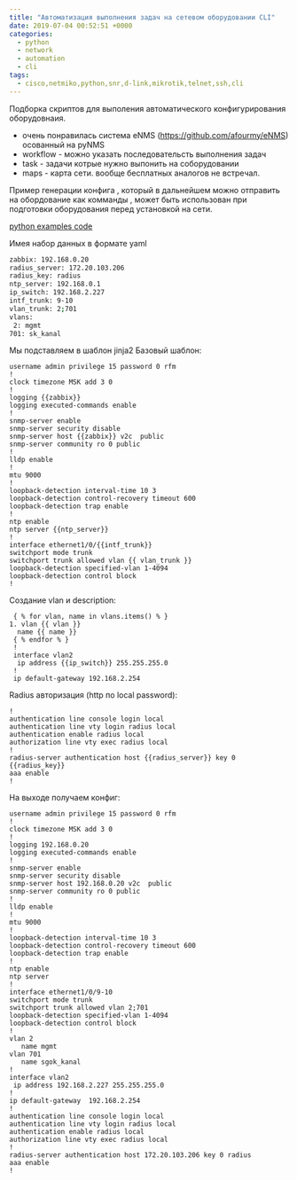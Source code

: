 ```yaml
---
title: "Автоматизация выполнения задач на сетевом оборудовании CLI"
date: 2019-07-04 00:52:51 +0000
categories:
  - python
  - network
  - automation
  - cli
tags:
  - cisco,netmiko,python,snr,d-link,mikrotik,telnet,ssh,cli
---
```



Подборка скриптов для выполения автоматического конфигурирования оборудовнаия.

- очень понравилась система eNMS (https://github.com/afourmy/eNMS) осованный на pyNMS 
 - workflow - можно указать последовательсть выполнения задач
 - task - задачи котрые нужно выпонить на соборудовании
 - maps - карта сети. вообще бесплатных аналогов не встречал. 


Пример   генерации  конфига , который в дальнейшем можно отправить на обордование как комманды , 
может быть использован при подготовки оборудования перед установкой на сети.

[python examples code](https://github.com/ya-zero/ya-zero.github.io/tree/master/uploads/generate_config_example)


 Имея набор данных в формате yaml
```sh
zabbix: 192.168.0.20
radius_server: 172.20.103.206
radius_key: radius
ntp_server: 192.168.0.1
ip_switch: 192.168.2.227
intf_trunk: 9-10
vlan_trunk: 2;701
vlans:
 2: mgmt
701: sk_kanal
```
Мы подставляем в шаблон jinja2
  Базовый шаблон:

```
username admin privilege 15 password 0 rfm
!
clock timezone MSK add 3 0
!
logging {{zabbix}}
logging executed-commands enable
!
snmp-server enable
snmp-server security disable
snmp-server host {{zabbix}} v2c  public
snmp-server community ro 0 public
!
lldp enable
!
mtu 9000
!
loopback-detection interval-time 10 3
loopback-detection control-recovery timeout 600
loopback-detection trap enable
!
ntp enable
ntp server {{ntp_server}}
!
interface ethernet1/0/{{intf_trunk}}
switchport mode trunk
switchport trunk allowed vlan {{ vlan_trunk }}
loopback-detection specified-vlan 1-4094
loopback-detection control block
!
```
 Cоздание vlan и description:
 ```
  { % for vlan, name in vlans.items() % }
 1. vlan {{ vlan }}
   name {{ name }}
  { % endfor % }
  !
  interface vlan2
   ip address {{ip_switch}} 255.255.255.0
  !
  ip default-gateway 192.168.2.254
```
Radius авторизация (http по local password):
```
!
authentication line console login local
authentication line vty login radius local
authentication enable radius local
authorization line vty exec radius local
!
radius-server authentication host {{radius_server}} key 0 {{radius_key}}
aaa enable
!
```
На выходе получаем конфиг:

```
username admin privilege 15 password 0 rfm
!
clock timezone MSK add 3 0
!
logging 192.168.0.20
logging executed-commands enable
!
snmp-server enable
snmp-server security disable
snmp-server host 192.168.0.20 v2c  public
snmp-server community ro 0 public
!
lldp enable
!
mtu 9000
!
loopback-detection interval-time 10 3
loopback-detection control-recovery timeout 600
loopback-detection trap enable
!
ntp enable
ntp server
!
interface ethernet1/0/9-10
switchport mode trunk
switchport trunk allowed vlan 2;701
loopback-detection specified-vlan 1-4094
loopback-detection control block
!
vlan 2
   name mgmt
vlan 701
   name sgok_kanal
!
interface vlan2
 ip address 192.168.2.227 255.255.255.0
!
ip default-gateway  192.168.2.254
!
authentication line console login local
authentication line vty login radius local
authentication enable radius local
authorization line vty exec radius local
!
radius-server authentication host 172.20.103.206 key 0 radius
aaa enable
!
```
 
